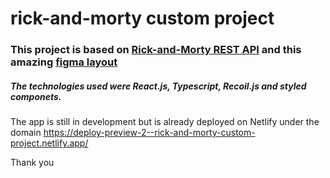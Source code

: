# rick-and-morty custom project

### This project is based on [Rick-and-Morty REST API](https://rickandmortyapi.com/) and this amazing [figma layout](https://www.figma.com/file/cYJvmWGM32sJHU6anepUEj/Rick-and-Morty-(web-responsive)-(Community)?node-id=106-624&t=DI3UQNwKEn7rGnec-0) 

##### The technologies used were React.js, Typescript, Recoil.js and styled componets.

The app is still in development but is already deployed on Netlify under the domain https://deploy-preview-2--rick-and-morty-custom-project.netlify.app/

Thank you
